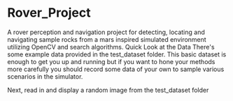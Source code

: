 # Rover_Project
A rover perception and navigation project for detecting, locating and navigating sample rocks from a mars inspired simulated environment utilizing OpenCV and search algorithms.
Quick Look at the Data
There's some example data provided in the test_dataset folder. This basic dataset is enough to get you up and running but if you want to hone your methods more carefully you should record some data of your own to sample various scenarios in the simulator.

Next, read in and display a random image from the test_dataset folder
